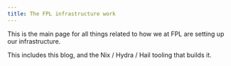 ```yaml
---
title: The FPL infrastructure work
---
```


This is the main page for all things related to how we at FPL are setting up our infrastructure.

This includes this blog, and the Nix / Hydra / Hail tooling that builds it.
